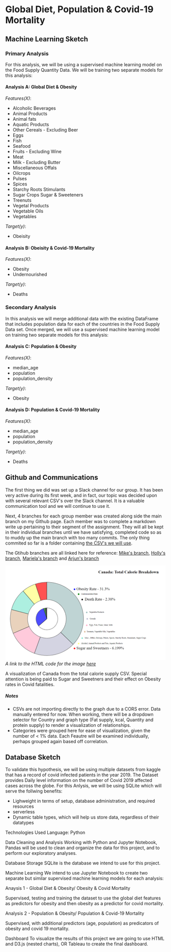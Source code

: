 
# Global Diet, Population & Covid-19 Mortality

## Machine Learning Sketch

### Primary Analysis

For this analysis, we will be using a supervised machine learning model on the Food Supply Quantity Data. We will be training two separate models for this analysis:

#### Analysis A: Global Diet & Obesity

_Features(X)_:
  - Alcoholic Beverages	
  - Animal Products	
  - Animal fats	
  - Aquatic Products
  - Other	Cereals - Excluding Beer	
  - Eggs	
  - Fish
  - Seafood	
  - Fruits - Excluding Wine	
  - Meat	
  - Milk - Excluding Butter	
  - Miscellaneous	Offals	
  - Oilcrops	
  - Pulses	
  - Spices	
  - Starchy Roots	Stimulants	
  - Sugar Crops	Sugar & Sweeteners	
  - Treenuts	
  - Vegetal Products	
  - Vegetable Oils	
  - Vegetables

_Target(y)_:
  - Obeisity 

#### Analysis B: Obeisity & Covid-19 Mortality 

_Features(X)_:
  - Obesity	
  - Undernourished

_Target(y)_:
  - Deaths 

### Secondary Analysis

In this analysis we will merge additional data with the existing DataFrame that includes population data for each of the countries in the Food Supply Data set. Once merged, we will use a supervised machine learning model on training two separate models for this analysis:

#### Analysis C: Population & Obesity

_Features(X)_:
  - median_age
  - population
  - population_density

_Target(y)_:
  - Obesity 

#### Analysis D: Population & Covid-19 Mortality 

_Features(X)_:
  - median_age
  - population
  - population_density

_Target(y)_:
  - Deaths 

## Github and Communications

The first thing we did was set up a Slack channel for our group. It has been very active during its first week, and in fact, our topic was decided upon with several relevant CSV's over the Slack channel. It is a valuable communication tool and we will continue to use it.

Next, 4 branches for each group member was created along side the main branch on my Github page. Each member was to complete a markdown write up pertaining to their segment of the assignment. They will all be kept in their individual branches until we have satisfying, completed code so as to muddy up the main branch with too many commits. The only thing commited so far is a folder containing [the CSV's we will use](https://github.com/Mikeblanchard/Covid_Project/tree/main/CSVs).

The Gtihub branches are all linked here for reference: [Mike's branch](https://github.com/Mikeblanchard/Covid_Project/tree/mike), [Holly's branch](https://github.com/Mikeblanchard/Covid_Project/tree/holly), [Mariela's branch](https://github.com/Mikeblanchard/Covid_Project/tree/mariela) and [Arjun's branch](https://github.com/Mikeblanchard/Covid_Project/tree/arjun)


![](https://github.com/Mikeblanchard/Covid_Project/blob/mike/Resources_mike/final_project_graph%20_2.png)
*A link to the HTML code for the image [here](https://github.com/Mikeblanchard/Covid_Project/blob/mike/index.html)*

A visualization of Canada from the total calorie supply CSV. Special attention is being paid to Sugar and Sweetners and their effect on Obesity rates in Covid fatalities.

##### *Notes*

- CSVs are not importing directly to the graph due to a CORS error. Data manually entered for now. When working, there will be a dropdown selector for Country and graph type (Fat supply, kcal, Quantity and protein supply) to render a visualization of relationships. 
- Categories were grouped here for ease of visualization, given the number of < 1% data. Each Feautre will be examined individually, perhaps grouped again based off correlation. 

## Database Sketch

To validate this hypothesis, we will be using multiple datasets from kaggle that has a record of covid infected patients in the year 2019. The Dataset provides Daily level information on the number of Covid 2019 affected cases across the globe. For this Anlysis, we will be using SQLite which will serve the follwing benefits:
  - Lighweight in terms of setup, database administration, and required resources
  - serverless
  - Dynamic table types, which will help us store data, regardless of their datatypes

Technologies Used
Language: Python

Data Cleaning and Analysis
Working with Python and Jupyter Notebook, Pandas will be used to clean and organize the data for this project, and to perform our exploratory analyses.

Database Storage
SQLite is the database we intend to use for this project.

Machine Learning
We intend to use Jupyter Notebook to create two separate but similar supervised machine learning models for each analysis:

Anaysis 1 - Global Diet & Obesity/ Obesity & Covid Mortality

Supervised, testing and training the dataset to use the global diet features as predictors for obesity and then obesity as a predictor for covid mortality.

Analysis 2 - Population & Obesity/ Population & Covid-19 Mortality

Supervised, with additional predictors (age, population) as predicators of obesity and covid 19 mortality.

Dashboard
To visualize the results of this project we are going to use HTML and D3.js (nested charts), OR Tableau to create the final dashboard.
